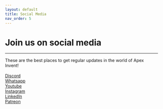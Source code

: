 ```yaml
---
layout: default
title: Social Media
nav_order: 5
---
```


# Join us on social media
---
These are the best places to get regular updates in the world of Apex Invent!
<br>
<br>
[Discord](https://discord.gg/vhEEsyMe3b)
<br>
[Whatsapp](https://chat.whatsapp.com/KzhH6vuGNllLFxyq71jtEv)
<br>
[Youtube](https://www.youtube.com/@ApexInvent)
<br>
[Instagram](https://www.instagram.com/ApexInvent/)
<br>
[LinkedIn](https://www.linkedin.com/company/apex-invent-pty-ltd/)
<br>
[Patreon](https://www.patreon.com/apexinvent/membership)
<br>
